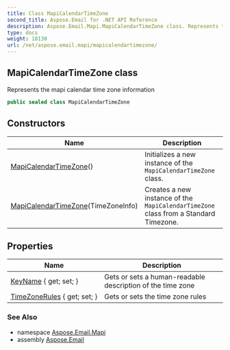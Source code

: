 ```yaml
---
title: Class MapiCalendarTimeZone
second_title: Aspose.Email for .NET API Reference
description: Aspose.Email.Mapi.MapiCalendarTimeZone class. Represents the mapi calendar time zone information
type: docs
weight: 18130
url: /net/aspose.email.mapi/mapicalendartimezone/
---
```

## MapiCalendarTimeZone class

Represents the mapi calendar time zone information

```csharp
public sealed class MapiCalendarTimeZone
```

## Constructors

| Name | Description |
| --- | --- |
| [MapiCalendarTimeZone](mapicalendartimezone/#constructor)() | Initializes a new instance of the `MapiCalendarTimeZone` class. |
| [MapiCalendarTimeZone](mapicalendartimezone/#constructor_1)(TimeZoneInfo) | Creates a new instance of the `MapiCalendarTimeZone` class from a Standard Timezone. |

## Properties

| Name | Description |
| --- | --- |
| [KeyName](../../aspose.email.mapi/mapicalendartimezone/keyname/) { get; set; } | Gets or sets a human-readable description of the time zone |
| [TimeZoneRules](../../aspose.email.mapi/mapicalendartimezone/timezonerules/) { get; set; } | Gets or sets the time zone rules |

### See Also

* namespace [Aspose.Email.Mapi](../../aspose.email.mapi/)
* assembly [Aspose.Email](../../)


